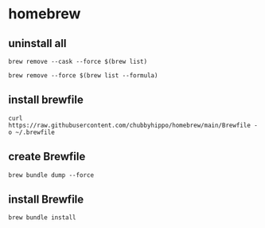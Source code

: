 # homebrew
## uninstall all
```shell
brew remove --cask --force $(brew list)
```
```shell
brew remove --force $(brew list --formula)
```
## install brewfile
```shell
curl https://raw.githubusercontent.com/chubbyhippo/homebrew/main/Brewfile -o ~/.brewfile
```
## create Brewfile
```shell
brew bundle dump --force
```
## install Brewfile
```shell
brew bundle install
```
